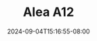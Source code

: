 --- 
title: "Alea A12"
description: "    Alea A12   full vidio  "
date: 2024-09-04T15:16:55-08:00
file_code: "ux3svwb8bz57"
draft: false
cover: "crxqaf7vdhrljddw.jpg"
tags: ["Alea", "bokep-indo", "bokep-viral", "bokep-ig"]
length: 165
fld_id: "1482836"
foldername: "Alea"
categories: ["Alea"]
views: 0
---